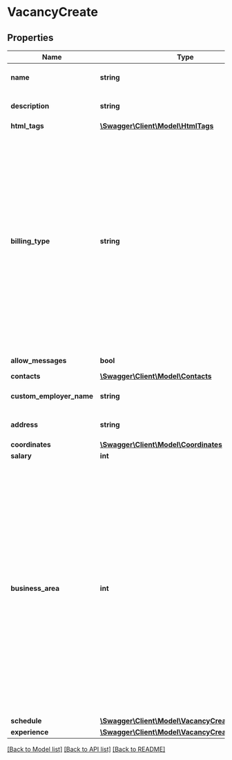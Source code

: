 # VacancyCreate

## Properties
Name | Type | Description | Notes
------------ | ------------- | ------------- | -------------
**name** | **string** | Название вакансии (строка длиной от 0 до 50 символов) | 
**description** | **string** | Описание вакансии (строка длиной от 200 до 5000 символов) | 
**html_tags** | [**\Swagger\Client\Model\HtmlTags**](HtmlTags.md) |  | [optional] 
**billing_type** | **string** | Вариант платного размещения  Возможные значения:   - \&quot;package\&quot; - размещение объявления осуществляется только при наличии подходящего пакета размещения   - \&quot;packageOrSingle\&quot; - при наличии подходящего пакета оплата размещения объявления произойдет с него; если нет подходящего пакета, но достаточно денег на кошельке Авито, то произойдет разовое размещение   - \&quot;single\&quot; - только разовое размещение, произойдет при наличии достаточной суммы на кошельке Авито; если есть подходящий пакет размещения, он будет проигнорирован | 
**allow_messages** | **bool** | Возможность откликнуться на вакансию через сайт | [optional] 
**contacts** | [**\Swagger\Client\Model\Contacts**](Contacts.md) |  | [optional] 
**custom_employer_name** | **string** | Название компании (строка длиной от 0 до 255 символов) | [optional] 
**address** | **string** | Полный адрес объекта (строка длиной от 0 до 256 символов) | [optional] 
**coordinates** | [**\Swagger\Client\Model\Coordinates**](Coordinates.md) |  | [optional] 
**salary** | **int** | Зарплата, рублей в месяц | [optional] 
**business_area** | **int** | Идентификатор сферы деятельности  Возможные значения: - 1 - IT, интернет, телеком - 13 - Медицина, фармацевтика - 17 - Продажи - 19 - Страхование - 21 - Транспорт, логистика - 14 - Образование, наука - 20 - Строительство - 22 - Туризм, рестораны - 24 - Фитнес, салоны красоты - 15 - Без опыта, студенты - 7 - Автомобильный бизнес - 2 - Бухгалтерия, финансы - 9 - Высший менеджмент - 16 - Госслужба, НКО - 10124 - ЖКХ, эксплуатация - 11 - Искусство, развлечения - 12 - Консультирование - 3 - Маркетинг, реклама, PR - 8 - Охрана, безопасность - 6 - Управление персоналом - 23 - Юриспруденция - 4 - Административная работа - 5 - Банки, инвестиции - 18 - Производство, сырьё, с/х - 27 - Домашний персонал | 
**schedule** | [**\Swagger\Client\Model\VacancyCreateSchedule**](VacancyCreateSchedule.md) |  | 
**experience** | [**\Swagger\Client\Model\VacancyCreateExperience**](VacancyCreateExperience.md) |  | 

[[Back to Model list]](../../README.md#documentation-for-models) [[Back to API list]](../../README.md#documentation-for-api-endpoints) [[Back to README]](../../README.md)

